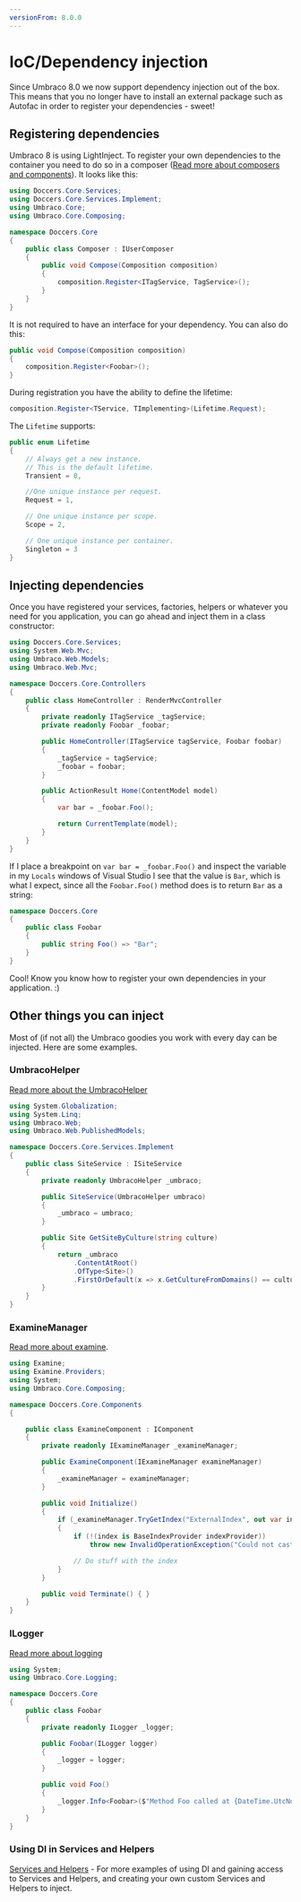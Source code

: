 ```yaml
---
versionFrom: 8.0.0
---
```


# IoC/Dependency injection

Since Umbraco 8.0 we now support dependency injection out of the box. This means that you no longer have to install an external package such as Autofac in order to register your dependencies - sweet!

## Registering dependencies

Umbraco 8 is using LightInject. To register your own dependencies to the container you need to do so in a composer ([Read more about composers and components](../../implementation/composing/index.md)). It looks like this:

```csharp
using Doccers.Core.Services;
using Doccers.Core.Services.Implement;
using Umbraco.Core;
using Umbraco.Core.Composing;

namespace Doccers.Core
{
    public class Composer : IUserComposer
    {
        public void Compose(Composition composition)
        {
            composition.Register<ITagService, TagService>();
        }
    }
}
```

It is not required to have an interface for your dependency. You can also do this:

```csharp
public void Compose(Composition composition)
{
    composition.Register<Foobar>();
}
```

During registration you have the ability to define the lifetime:

```csharp
composition.Register<TService, TImplementing>(Lifetime.Request);
```

The `Lifetime` supports:

```csharp
public enum Lifetime
{
    // Always get a new instance.
    // This is the default lifetime.
    Transient = 0,

    //One unique instance per request.
    Request = 1,

    // One unique instance per scope.
    Scope = 2,

    // One unique instance per container.
    Singleton = 3
}
```

## Injecting dependencies

Once you have registered your services, factories, helpers or whatever you need for you application, you can go ahead and inject them in a class constructor:

```csharp
using Doccers.Core.Services;
using System.Web.Mvc;
using Umbraco.Web.Models;
using Umbraco.Web.Mvc;

namespace Doccers.Core.Controllers
{
    public class HomeController : RenderMvcController
    {
        private readonly ITagService _tagService;
        private readonly Foobar _foobar;

        public HomeController(ITagService tagService, Foobar foobar)
        {
            _tagService = tagService;
            _foobar = foobar;
        }

        public ActionResult Home(ContentModel model)
        {
            var bar = _foobar.Foo();

            return CurrentTemplate(model);
        }
    }
}
```

If I place a breakpoint on `var bar = _foobar.Foo()` and inspect the variable in my `Locals` windows of Visual Studio I see that the value is `Bar`, which is what I expect, since all the `Foobar.Foo()` method does is to return `Bar` as a string:

```csharp
namespace Doccers.Core
{
    public class Foobar
    {
        public string Foo() => "Bar";
    }
}
```

Cool! Know you know how to register your own dependencies in your application. :)

## Other things you can inject

Most of (if not all) the Umbraco goodies you work with every day can be injected. Here are some examples.

### UmbracoHelper

[Read more about the UmbracoHelper](../querying/umbracohelper/index.md)

```csharp
using System.Globalization;
using System.Linq;
using Umbraco.Web;
using Umbraco.Web.PublishedModels;

namespace Doccers.Core.Services.Implement
{
    public class SiteService : ISiteService
    {
        private readonly UmbracoHelper _umbraco;

        public SiteService(UmbracoHelper umbraco)
        {
            _umbraco = umbraco;
        }

        public Site GetSiteByCulture(string culture)
        {
            return _umbraco
                .ContentAtRoot()
                .OfType<Site>()
                .FirstOrDefault(x => x.GetCultureFromDomains() == culture);
        }
    }
}
```

### ExamineManager

[Read more about examine](../Searching/Examine/index.md).

```csharp
using Examine;
using Examine.Providers;
using System;
using Umbraco.Core.Composing;

namespace Doccers.Core.Components
{

    public class ExamineComponent : IComponent
    {
        private readonly IExamineManager _examineManager;

        public ExamineComponent(IExamineManager examineManager)
        {
            _examineManager = examineManager;
        }

        public void Initialize()
        {
            if (_examineManager.TryGetIndex("ExternalIndex", out var index))
            {
                if (!(index is BaseIndexProvider indexProvider))
                    throw new InvalidOperationException("Could not cast");

                // Do stuff with the index
            }
        }

        public void Terminate() { }
    }
}
```

### ILogger

[Read more about logging](../../Getting-Started/Code/Debugging/Logging/index.md)

```csharp
using System;
using Umbraco.Core.Logging;

namespace Doccers.Core
{
    public class Foobar
    {
        private readonly ILogger _logger;

        public Foobar(ILogger logger)
        {
            _logger = logger;
        }

        public void Foo()
        {
            _logger.Info<Foobar>($"Method Foo called at {DateTime.UtcNow}");
        }
    }
}
```

### Using DI in Services and Helpers

[Services and Helpers](../../Implementation/Services/index.md) - For more examples of using DI and gaining access to Services and Helpers, and creating your own custom Services and Helpers to inject.

